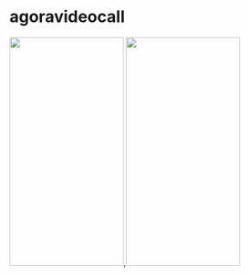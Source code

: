 # agoravideocall

<img src = "https://user-images.githubusercontent.com/53689685/101497616-9862a500-3984-11eb-81a5-4407b76dbb0c.png" width="200" height="400">,<img src = "https://user-images.githubusercontent.com/53689685/101497598-94368780-3984-11eb-9a4a-5e39339881b8.png" width="200" height="400">


